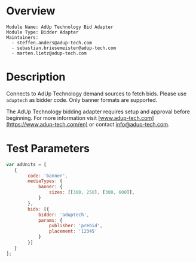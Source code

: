 # Overview
```
Module Name: AdUp Technology Bid Adapter
Module Type: Bidder Adapter
Maintainers:
  - steffen.anders@adup-tech.com
  - sebastian.briesemeister@adup-tech.com
  - marten.lietz@adup-tech.com
```

# Description
Connects to AdUp Technology demand sources to fetch bids.
Please use ```aduptech``` as  bidder code. Only banner formats are supported.

The AdUp Technology bidding adapter requires setup and approval before beginning.
For more information visit [www.adup-tech.com](https://www.adup-tech.com/en) or contact [info@adup-tech.com](mailto:info@adup-tech.com).

# Test Parameters
```js
var adUnits = [
   {
        code: 'banner',
        mediaTypes: {
            banner: {
                sizes: [[300, 250], [300, 600]],
            }
        },
        bids: [{
            bidder: 'aduptech',
            params: {
                publisher: 'prebid',
                placement: '12345'
            }
        }]
   }
];
```
